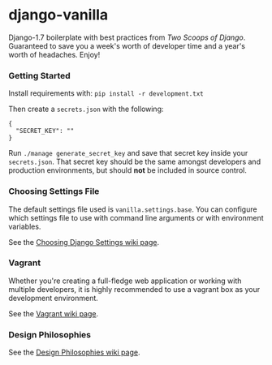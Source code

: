 # django-vanilla
Django-1.7 boilerplate with best practices from *Two Scoops of Django*.
Guaranteed to save you a week's worth of developer time and a year's
worth of headaches. Enjoy!

### Getting Started
Install requirements with: `pip install -r development.txt`

Then create a `secrets.json` with the following:
```
{
  "SECRET_KEY": ""
}
```

Run `./manage generate_secret_key` and save that secret key inside your `secrets.json`.
That secret key should be the same amongst developers and production environments, but
should **not** be included in source control.

### Choosing Settings File
The default settings file used is `vanilla.settings.base`. You can configure
which settings file to use with command line arguments or with environment variables.

See the [Choosing Django Settings wiki page](https://github.com/codenameyau/django-vanilla/wiki/Choosing-Django-Settings).

### Vagrant
Whether you're creating a full-fledge web application or working with multiple developers,
it is highly recommended to use a vagrant box as your development environment.

See the [Vagrant wiki page](https://github.com/codenameyau/django-vanilla/wiki/Vagrant).

### Design Philosophies
See the [Design Philosophies wiki page](https://github.com/codenameyau/django-vanilla/wiki/Design-Philosophies).
